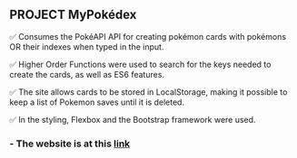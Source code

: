 ## PROJECT MyPokédex

:white_check_mark: Consumes the PokéAPI API for creating pokémon cards with pokémons OR their indexes when typed in the input.

:white_check_mark: Higher Order Functions were used to search for the keys needed to
create the cards, as well as ES6 features.

:white_check_mark: The site allows cards to be stored in LocalStorage, making it possible to keep a list of Pokemon saves until it is deleted.

:white_check_mark: In the styling, Flexbox and the Bootstrap framework were used.

### - The website is at this [link](https://rafaelmoraes003.github.io/project-mypokedex/)
